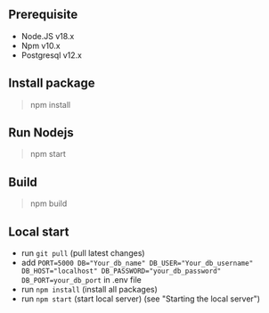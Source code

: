 ## Prerequisite 
- Node.JS v18.x 
- Npm v10.x
- Postgresql v12.x

## Install package
> npm install

## Run Nodejs
> npm start

## Build
> npm build

## Local start

- run `git pull` (pull latest changes)
- add  `
		PORT=5000
		DB="Your_db_name"
		DB_USER="Your_db_username"
		DB_HOST="localhost"
		DB_PASSWORD="your_db_password"
		DB_PORT=your_db_port
	`
	in .env file
- run `npm install` (install all packages)
- run `npm start` (start local server) (see "Starting the local server")